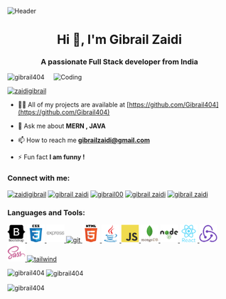 ![Header](https://cdn-learn.adafruit.com/assets/assets/000/112/603/original/programming_GFP_GPHG_preview.png?1656018137)

<h1 align="center">Hi 👋, I'm Gibrail Zaidi</h1>
<h3 align="center">A passionate Full Stack developer from India</h3>

<img align="right" alt="Coding" width="400" src="https://cdn.dribbble.com/users/1162077/screenshots/3848914/media/7ed7d5ca074b48b328150e5a231e8d1f.gif">

<p align="left"> <img src="https://komarev.com/ghpvc/?username=gibrail404&label=Profile%20views&color=0e75b6&style=flat" alt="gibrail404" /> </p>

<p align="left"> <a href="https://twitter.com/zaidigibrail" target="blank"><img src="https://img.shields.io/twitter/follow/zaidigibrail?logo=twitter&style=for-the-badge" alt="zaidigibrail" /></a> </p>

- 👨‍💻 All of my projects are available at [https://github.com/Gibrail404](https://github.com/Gibrail404)

- 💬 Ask me about **MERN , JAVA**

- 📫 How to reach me **gibrailzaidi@gmail.com**

- ⚡ Fun fact **I am funny !**

<h3 align="left">Connect with me:</h3>
<p align="left">
<a href="https://twitter.com/zaidigibrail" target="blank"><img align="center" src="https://raw.githubusercontent.com/rahuldkjain/github-profile-readme-generator/master/src/images/icons/Social/twitter.svg" alt="zaidigibrail" height="30" width="40" /></a>
<a href="https://www.linkedin.com/in/gibrail-zaidi-20023b225/" target="blank"><img align="center" src="https://raw.githubusercontent.com/rahuldkjain/github-profile-readme-generator/master/src/images/icons/Social/linked-in-alt.svg" alt="gibrail zaidi" height="30" width="40" /></a>
<a href="https://instagram.com/gibrail00" target="blank"><img align="center" src="https://raw.githubusercontent.com/rahuldkjain/github-profile-readme-generator/master/src/images/icons/Social/instagram.svg" alt="gibrail00" height="30" width="40" /></a>
<a href="https://www.youtube.com/channel/UCMSBzg4UR4uZSg9LkbIiwkA" target="blank"><img align="center" src="https://raw.githubusercontent.com/rahuldkjain/github-profile-readme-generator/master/src/images/icons/Social/youtube.svg" alt="gibrail zaidi" height="30" width="40" /></a>
<a href="https://leetcode.com/gibrailzaidi/" target="blank"><img align="center" src="https://raw.githubusercontent.com/rahuldkjain/github-profile-readme-generator/master/src/images/icons/Social/leet-code.svg" alt="gibrail zaidi" height="30" width="40" /></a>
</p>

<h3 align="left">Languages and Tools:</h3>
<p align="left"> <a href="https://getbootstrap.com" target="_blank" rel="noreferrer"> <img src="https://raw.githubusercontent.com/devicons/devicon/master/icons/bootstrap/bootstrap-plain-wordmark.svg" alt="bootstrap" width="40" height="40"/> </a> <a href="https://www.w3schools.com/css/" target="_blank" rel="noreferrer"> <img src="https://raw.githubusercontent.com/devicons/devicon/master/icons/css3/css3-original-wordmark.svg" alt="css3" width="40" height="40"/> </a> <a href="https://expressjs.com" target="_blank" rel="noreferrer"> <img src="https://raw.githubusercontent.com/devicons/devicon/master/icons/express/express-original-wordmark.svg" alt="express" width="40" height="40"/> </a> <a href="https://git-scm.com/" target="_blank" rel="noreferrer"> <img src="https://www.vectorlogo.zone/logos/git-scm/git-scm-icon.svg" alt="git" width="40" height="40"/> </a> <a href="https://www.w3.org/html/" target="_blank" rel="noreferrer"> <img src="https://raw.githubusercontent.com/devicons/devicon/master/icons/html5/html5-original-wordmark.svg" alt="html5" width="40" height="40"/> </a> <a href="https://www.java.com" target="_blank" rel="noreferrer"> <img src="https://raw.githubusercontent.com/devicons/devicon/master/icons/java/java-original.svg" alt="java" width="40" height="40"/> </a> <a href="https://developer.mozilla.org/en-US/docs/Web/JavaScript" target="_blank" rel="noreferrer"> <img src="https://raw.githubusercontent.com/devicons/devicon/master/icons/javascript/javascript-original.svg" alt="javascript" width="40" height="40"/> </a> <a href="https://www.mongodb.com/" target="_blank" rel="noreferrer"> <img src="https://raw.githubusercontent.com/devicons/devicon/master/icons/mongodb/mongodb-original-wordmark.svg" alt="mongodb" width="40" height="40"/> </a> <a href="https://nodejs.org" target="_blank" rel="noreferrer"> <img src="https://raw.githubusercontent.com/devicons/devicon/master/icons/nodejs/nodejs-original-wordmark.svg" alt="nodejs" width="40" height="40"/> </a> <a href="https://reactjs.org/" target="_blank" rel="noreferrer"> <img src="https://raw.githubusercontent.com/devicons/devicon/master/icons/react/react-original-wordmark.svg" alt="react" width="40" height="40"/> </a> <a href="https://redux.js.org" target="_blank" rel="noreferrer"> <img src="https://raw.githubusercontent.com/devicons/devicon/master/icons/redux/redux-original.svg" alt="redux" width="40" height="40"/> </a> <a href="https://sass-lang.com" target="_blank" rel="noreferrer"> <img src="https://raw.githubusercontent.com/devicons/devicon/master/icons/sass/sass-original.svg" alt="sass" width="40" height="40"/> </a> <a href="https://tailwindcss.com/" target="_blank" rel="noreferrer"> <img src="https://www.vectorlogo.zone/logos/tailwindcss/tailwindcss-icon.svg" alt="tailwind" width="40" height="40"/> </a> </p>

<p><img align="left" src="https://github-readme-stats.vercel.app/api/top-langs?username=gibrail404&show_icons=true&locale=en&layout=compact" alt="gibrail404" /></p>

<p>&nbsp;<img align="center" src="https://github-readme-stats.vercel.app/api?username=gibrail404&show_icons=true&locale=en" alt="gibrail404" /></p>

<p><img align="center" src="https://github-readme-streak-stats.herokuapp.com/?user=gibrail404&" alt="gibrail404" /></p>

